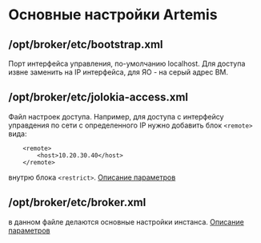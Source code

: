 # Основные настройки Artemis

## /opt/broker/etc/bootstrap.xml

<web bind="http://host:port" path="web">

Порт интерфейса управления, по-умолчанию localhost. Для доступа извне заменить на IP интерфейса, для ЯО - на серый адрес ВМ.

## /opt/broker/etc/jolokia-access.xml

Файл настроек доступа. Например, для доступа с интерфейсу управдения по сети с определенного IP нужно добавить блок ```<remote>``` вида:
```
    <remote>
        <host>10.20.30.40</host>
    </remote>
```
внутрю блока ```<restrict>```. [Описание параметров](https://jolokia.org/reference/html/security.html)

## /opt/broker/etc/broker.xml

в данном файле делаются основные настройки инстанса. [Описание параметров](https://activemq.apache.org/components/artemis/documentation/1.0.0/configuration-index.html)

